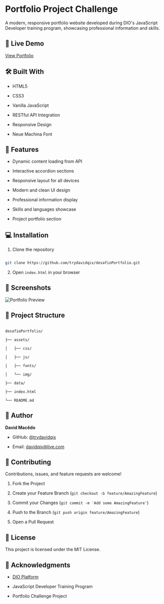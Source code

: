 # Portfolio Project Challenge



A modern, responsive portfolio website developed during DIO's JavaScript Developer training program, showcasing professional information and skills.



## 🚀 Live Demo



[View Portfolio](https://github.com/trydavidqix)



## 🛠️ Built With



- HTML5

- CSS3

- Vanilla JavaScript

- RESTful API Integration

- Responsive Design

- Neue Machina Font



## 📱 Features



- Dynamic content loading from API

- Interactive accordion sections

- Responsive layout for all devices

- Modern and clean UI design

- Professional information display

- Skills and languages showcase

- Project portfolio section



## 💻 Installation



1. Clone the repository

```bash

git clone https://github.com/trydavidqix/desafioPortfolio.git

```



2. Open `index.html` in your browser



## 📸 Screenshots



![Portfolio Preview](./assets/img/preview.png)



## 🔧 Project Structure



```

desafioPortfolio/

├── assets/

│   ├── css/

│   ├── js/

│   ├── fonts/

│   └── img/

├── data/

├── index.html

└── README.md

```



## 👤 Author



**David Macêdo**

- GitHub: [@trydavidqix](https://github.com/trydavidqix)

- Email: davidqix@live.com



## 🤝 Contributing



Contributions, issues, and feature requests are welcome!



1. Fork the Project

2. Create your Feature Branch (`git checkout -b feature/AmazingFeature`)

3. Commit your Changes (`git commit -m 'Add some AmazingFeature'`)

4. Push to the Branch (`git push origin feature/AmazingFeature`)

5. Open a Pull Request



## 📝 License



This project is licensed under the MIT License.



## 🙏 Acknowledgments



- [DIO Platform](https://www.dio.me/)

- JavaScript Developer Training Program

- Portfolio Challenge Project
